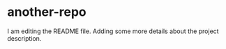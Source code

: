 # another-repo
I am editing the README file. Adding some more details about the project description.
